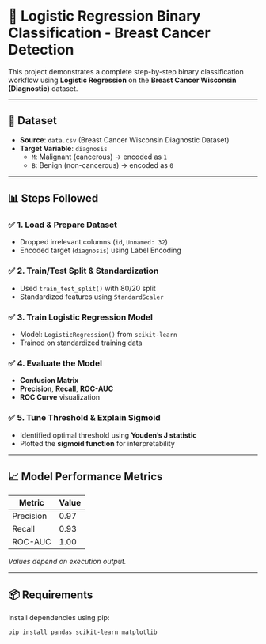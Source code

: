 
# 🧠 Logistic Regression Binary Classification - Breast Cancer Detection

This project demonstrates a complete step-by-step binary classification workflow using **Logistic Regression** on the **Breast Cancer Wisconsin (Diagnostic)** dataset.

---

## 📁 Dataset

- **Source**: `data.csv` (Breast Cancer Wisconsin Diagnostic Dataset)
- **Target Variable**: `diagnosis`
  - `M`: Malignant (cancerous) → encoded as `1`
  - `B`: Benign (non-cancerous) → encoded as `0`

---

## 📊 Steps Followed

### ✅ 1. Load & Prepare Dataset
- Dropped irrelevant columns (`id`, `Unnamed: 32`)
- Encoded target (`diagnosis`) using Label Encoding

### ✅ 2. Train/Test Split & Standardization
- Used `train_test_split()` with 80/20 split
- Standardized features using `StandardScaler`

### ✅ 3. Train Logistic Regression Model
- Model: `LogisticRegression()` from `scikit-learn`
- Trained on standardized training data

### ✅ 4. Evaluate the Model
- **Confusion Matrix**
- **Precision**, **Recall**, **ROC-AUC**
- **ROC Curve** visualization

### ✅ 5. Tune Threshold & Explain Sigmoid
- Identified optimal threshold using **Youden’s J statistic**
- Plotted the **sigmoid function** for interpretability

---

## 📈 Model Performance Metrics

| Metric     | Value |
|------------|-------|
| Precision  | 0.97 |
| Recall     | 0.93 |
| ROC-AUC    | 1.00 |

_Values depend on execution output._

---

## 📦 Requirements

Install dependencies using pip:

```bash
pip install pandas scikit-learn matplotlib
